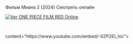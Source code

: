 Фильм Миана 2 (2024) Смотреть онлайн
<p><a href="https://2en7vtt5.3b5n.shop/p/HzJXFLBY" target="_blank" rel="noopener noreferrer"><img src="https://i.imgur.com/2skYgg1.gif?top-gun-maverick" alt="Ver ONE PIECE FILM RED Online" /></a></p>
<p>&nbsp;</p>
content="https://www.youtube.com/embed/-0ZP2EI_hic"><meta name="twitter:player:width" content="1280"><meta name="twitter:player:height" content="720"><div id="watch7-content" class="watch-main-col" itemscope itemid="" itemtype="http://schema.org/VideoObject"><link itemprop="url" href="https://www.youtube.com/watch?v=-0ZP2EI_hic"><meta itemprop="name" content="Її помста не знає меж. росіяни вбивають себе | Конотопська відьма"><meta itemprop="description" content="«Конотопська відьма» Прадавня відьма з Конотопу, яка, закохавшись у звичайного хлопця, зреклася своїх відьомських сил. Та, коли з початком повномасштабної ві..."><meta itemprop="requiresSubscription" content="False"><meta itemprop="identifier" content="-0ZP2EI_hic"><meta itemprop="duration" content="PT180M45S"><span itemprop="author" itemscope itemtype="http://schema.org/Person"><link itemprop="url"
